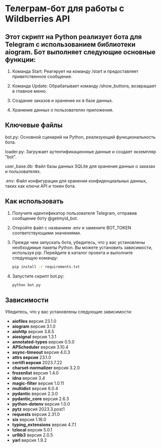 # Телеграм-бот для работы с Wildberries API

## Этот скрипт на Python реализует бота для Telegram с использованием библиотеки aiogram. Бот выполняет следующие основные функции:

1. Команда Start: Реагирует на команду /start и предоставляет приветственное сообщение.

2. Команда Update: Обрабатывает команду /show_buttons, возвращает в главное меню.

3. Создание заказов и хранение их в базе данных.

4. Хранение данных о пользователях приложения.

## Ключевые файлы

bot.py: Основной сценарий на Python, реализующий функциональность бота.

loader.py: Загружает аутентификационные данные и создает экземпляр "bot".

user_base.db: Файл базы данных SQLite для хранения данных о заказах и пользователях.

.env: Файл конфигурации для хранения конфиденциальных данных, таких как ключи API и токен бота.

## Как использовать

1. Получите идентификатор пользователя Telegram, отправив сообщение боту @getmyid_bot.

2. Откройте файл с названием .env и замените BOT_TOKEN соответствующими значениями.

3. Прежде чем запускать бота, убедитесь, что у вас установлены необходимые пакеты Python. Вы можете установить зависимости, используя pip. Перейдите в каталог проекта и выполните следующую команду:
   ```bash
   pip install -r requirements.txt

4. Запустите скрипт bot.py:
   ```bash
   python bot.py

## Зависимости

Убедитесь, что у вас установлены следующие зависимости:

- **aiofiles** версия 23.1.0
- **aiogram** версия 3.1.0
- **aiohttp** версия 3.8.5
- **aiosignal** версия 1.3.1
- **annotated-types** версия 0.5.0
- **APScheduler** версия 3.10.4
- **async-timeout** версия 4.0.3
- **attrs версия** 23.1.0
- **certifi версия** 2023.7.22
- **charset-normalizer** версия 3.2.0
- **frozenlist** версия 1.4.0
- **idna** версия 3.4
- **magic-filter** версия 1.0.11
- **multidict** версия 6.0.4
- **pydantic** версия 2.3.0
- **pydantic_core** версия 2.6.3
- **python-dotenv** версия 1.0.0
- **pytz** версия 2023.3.post1
- **requests** версия 2.31.0
- **six** версия 1.16.0
- **typing_extensions** версия 4.7.1
- **tzlocal** версия 5.0.1
- **urllib3** версия 2.0.5
- **yarl** версия 1.9.2

